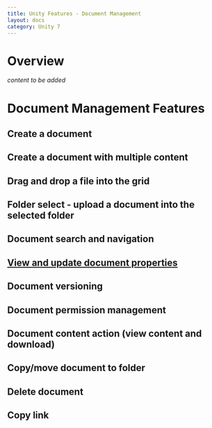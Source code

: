 ```yaml
---
title: Unity Features - Document Management
layout: docs
category: Unity 7
---
```

# Overview

*content to be added* 

# Document Management Features

## Create a document   
## Create a document with multiple content      
## Drag and drop a file into the grid
## Folder select - upload a document into the selected folder
## Document search and navigation
## [View and update document properties](document-management/view-update-document-properties.md)
## Document versioning
## Document permission management  
## Document content action (view content and download)
## Copy/move document to folder  
## Delete document
## Copy link
